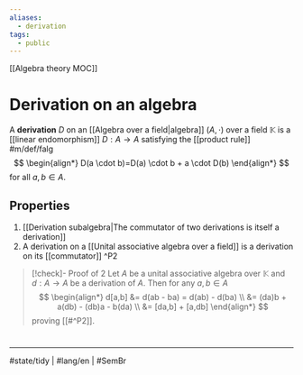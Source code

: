 ```yaml
---
aliases:
  - derivation
tags:
  - public
---
```

[[Algebra theory MOC]]
# Derivation on an algebra

A **derivation** $D$ on an [[Algebra over a field|algebra]] $(A, \cdot)$ over a field $\mathbb{K}$
is a [[linear endomorphism]] $D : A \to A$
satisfying the [[product rule]] #m/def/falg 
$$
\begin{align*}
D(a \cdot b)=D(a) \cdot b + a \cdot D(b)
\end{align*}
$$
for all $a,b \in A$.

## Properties

1. [[Derivation subalgebra|The commutator of two derivations is itself a derivation]]
2. A derivation on a [[Unital associative algebra over a field]] is a derivation on its [[commutator]] ^P2

> [!check]- Proof of 2
> Let $A$ be a unital associative algebra over $\mathbb{K}$ and $d : A \to A$ be a derivation of $A$.
> Then for any $a, b \in A$
> $$
> \begin{align*}
> d[a,b] &= d(ab - ba) = d(ab) - d(ba) \\
> &= (da)b + a(db) - (db)a - b(da) \\
> &= [da,b] + [a,db]
> \end{align*}
> $$
> proving [[#^P2]]. <span class="QED"/>

#
---
#state/tidy | #lang/en | #SemBr
